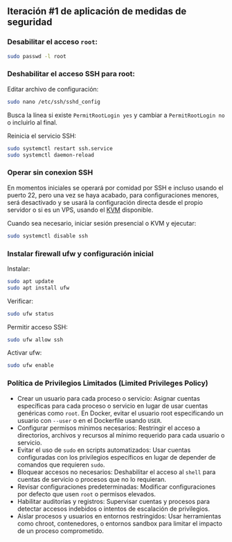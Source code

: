 ## Iteración #1 de aplicación de medidas de seguridad

### Desabilitar el acceso `root`:

```bash
sudo passwd -l root
```

### Deshabilitar el acceso SSH para root:

Editar archivo de configuración:

```bash
sudo nano /etc/ssh/sshd_config
```

Busca la línea si existe `PermitRootLogin yes` y cambiar a `PermitRootLogin no` o incluirlo al final.

Reinicia el servicio SSH:

```bash
sudo systemctl restart ssh.service
sudo systemctl daemon-reload
```

### Operar sin conexion SSH

En momentos iniciales se operará por comidad por SSH e incluso usando el puerto 22, pero una vez se haya acabado, para configuraciones menores, será desactivado y se usará la configuración directa desde el propio servidor o si es un VPS, usando el [KVM](https://es.wikipedia.org/wiki/Switch_KVM) disponible.

Cuando sea necesario, iniciar sesión presencial o KVM y ejecutar:

```bash
sudo systemctl disable ssh
```

### Instalar firewall ufw y configuración inicial

Instalar:

```bash
sudo apt update
sudo apt install ufw
```

Verificar:

```bash
sudo ufw status
```

Permitir acceso SSH:

```bash
sudo ufw allow ssh
```

Activar ufw:

```bash
sudo ufw enable
```

### Política de Privilegios Limitados (Limited Privileges Policy)

- Crear un usuario para cada proceso o servicio:
    Asignar cuentas específicas para cada proceso o servicio en lugar de usar cuentas genéricas como `root`.
    En Docker, evitar el usuario root especificando un usuario con `--user` o en el Dockerfile usando `USER`.
- Configurar permisos mínimos necesarios:
    Restringir el acceso a directorios, archivos y recursos al mínimo requerido para cada usuario o servicio.
- Evitar el uso de `sudo` en scripts automatizados:
    Usar cuentas configuradas con los privilegios específicos en lugar de depender de comandos que requieren `sudo`.
- Bloquear accesos no necesarios:
    Deshabilitar el acceso al `shell` para cuentas de servicio o procesos que no lo requieran.
- Revisar configuraciones predeterminadas:
    Modificar configuraciones por defecto que usen `root` o permisos elevados.
- Habilitar auditorías y registros:
    Supervisar cuentas y procesos para detectar accesos indebidos o intentos de escalación de privilegios.
- Aislar procesos y usuarios en entornos restringidos:
    Usar herramientas como chroot, contenedores, o entornos sandbox para limitar el impacto de un proceso comprometido.